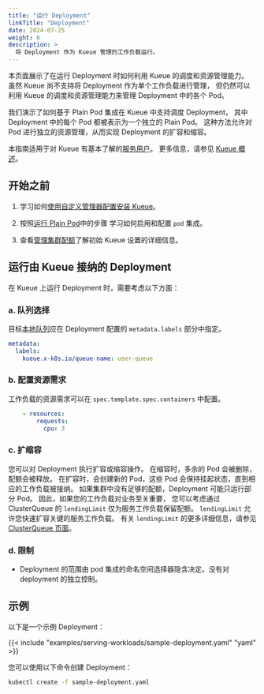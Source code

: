 ```yaml
---
title: "运行 Deployment"
linkTitle: "Deployment"
date: 2024-07-25
weight: 6
description: >
  将 Deployment 作为 Kueue 管理的工作负载运行。
---
```


本页面展示了在运行 Deployment 时如何利用 Kueue 的调度和资源管理能力。
虽然 Kueue 尚不支持将 Deployment 作为单个工作负载进行管理，
但仍然可以利用 Kueue 的调度和资源管理能力来管理 Deployment 中的各个 Pod。

我们演示了如何基于 Plain Pod 集成在 Kueue 中支持调度 Deployment，
其中 Deployment 中的每个 Pod 都被表示为一个独立的 Plain Pod。
这种方法允许对 Pod 进行独立的资源管理，从而实现 Deployment 的扩容和缩容。

本指南适用于对 Kueue 有基本了解的[服务用户](/docs/tasks#serving-user)。
更多信息，请参见 [Kueue 概述](/docs/overview)。

## 开始之前

1. 学习如何[使用自定义管理器配置安装 Kueue](/docs/installation/#install-a-custom-configured-released-version)。

2. 按照[运行 Plain Pod](/docs/tasks/run/plain_pods/#before-you-begin)中的步骤
学习如何启用和配置 `pod` 集成。

3. 查看[管理集群配额](/docs/tasks/manage/administer_cluster_quotas)了解初始 Kueue 设置的详细信息。

## 运行由 Kueue 接纳的 Deployment

在 Kueue 上运行 Deployment 时，需要考虑以下方面：

### a. 队列选择

目标[本地队列](/docs/concepts/local_queue)应在 Deployment 配置的 `metadata.labels` 部分中指定。

```yaml
metadata:
  labels:
    kueue.x-k8s.io/queue-name: user-queue
```

### b. 配置资源需求

工作负载的资源需求可以在 `spec.template.spec.containers` 中配置。

```yaml
    - resources:
        requests:
          cpu: 3
```

### c. 扩缩容

您可以对 Deployment 执行扩容或缩容操作。
在缩容时，多余的 Pod 会被删除，配额会被释放。
在扩容时，会创建新的 Pod，这些 Pod 会保持挂起状态，直到相应的工作负载被接纳。
如果集群中没有足够的配额，Deployment 可能只运行部分 Pod。
因此，如果您的工作负载对业务至关重要，
您可以考虑通过 ClusterQueue 的 `lendingLimit` 仅为服务工作负载保留配额。
`lendingLimit` 允许您快速扩容关键的服务工作负载。
有关 `lendingLimit` 的更多详细信息，请参见 [ClusterQueue 页面](docs/concepts/cluster_queue#lendinglimit)。

### d. 限制

- Deployment 的范围由 pod 集成的命名空间选择器隐含决定。没有对 deployment 的独立控制。

## 示例

以下是一个示例 Deployment：

{{< include "examples/serving-workloads/sample-deployment.yaml" "yaml" >}}

您可以使用以下命令创建 Deployment：
```sh
kubectl create -f sample-deployment.yaml
```
